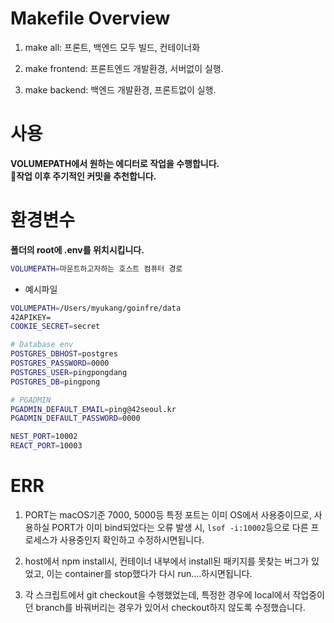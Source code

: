 # Makefile Overview

1. make all: 프론트, 백엔드 모두 빌드, 컨테이너화

2. make frontend: 프론트엔드 개발환경, 서버없이 실행.

3. make backend: 백엔드 개발환경, 프론트없이 실행.

# 사용

<b>VOLUMEPATH에서 원하는 에디터로 작업을 수행합니다.</b>  
<b>작업 이후 주기적인 커밋을 추천합니다.</b>

# 환경변수

<b>폴더의 root에 .env를 위치시킵니다.</b>

```sh
VOLUMEPATH=마운트하고자하는 호스트 컴퓨터 경로
```

- 예시파일

```sh
VOLUMEPATH=/Users/myukang/goinfre/data
42APIKEY=
COOKIE_SECRET=secret

# Database env
POSTGRES_DBHOST=postgres
POSTGRES_PASSWORD=0000
POSTGRES_USER=pingpongdang
POSTGRES_DB=pingpong

# PGADMIN
PGADMIN_DEFAULT_EMAIL=ping@42seoul.kr
PGADMIN_DEFAULT_PASSWORD=0000

NEST_PORT=10002
REACT_PORT=10003
```

# ERR

1. PORT는 macOS기준 7000, 5000등 특정 포트는 이미 OS에서 사용중이므로, 사용하실 PORT가 이미 bind되었다는 오류 발생 시, `lsof -i:10002`등으로 다른 프로세스가 사용중인지 확인하고 수정하시면됩니다.

2. host에서 npm install시, 컨테이너 내부에서 install된 패키지를 못찾는 버그가 있었고, 이는 container를 stop했다가 다시 run....하시면됩니다.

3. 각 스크립트에서 git checkout을 수행했었는데, 특정한 경우에 local에서 작업중이던 branch를 바꿔버리는 경우가 있어서 checkout하지 않도록 수정했습니다.
